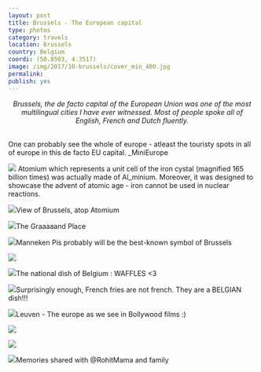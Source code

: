 ```yaml
---
layout: post
title: Brussels - The European capital
type: photos
category: travels
location: Brussels
country: Belgium
coordi: (50.8503, 4.3517)
image: /img/2017/10-brussels/cover_min_400.jpg
permalink: 
publish: yes
---
```

<!-- http://compressjpeg.com -->
<!-- http://compressimage.toolur.com/ 1024, 400-->
<center><i>
Brussels, the de facto capital of the European Union was one of the most multilingual cities I have ever witnessed. Most of people spoke all of English, French and Dutch fluently.
</i></center>
<br>
<p class="center"><img src="{{site.baseurl}}/img/2017/10-brussels/cover_min.jpg" alt="">One can probably see the whole of europe - atleast the touristy spots in all of europe in this de facto EU capital. _MiniEurope</p>

<p class="center"><img src="{{site.baseurl}}/img/2017/10-brussels/1_min.jpg"> Atomium which represents a unit cell of the iron cystal (magnified 165 billion times) was actually made of Al_minium. Moreover, it was designed to showcase the advent of atomic age - iron cannot be used in nuclear reactions.</p>

<p class="center"><img src="{{site.baseurl}}/img/2017/10-brussels/2_0_min.jpg">View of Brussels, atop Atomium</p>

<p class="center"><img src="{{site.baseurl}}/img/2017/10-brussels/2_min.jpg">The Graaaaand Place</p>

<p class="center"><img src="{{site.baseurl}}/img/2017/10-brussels/3_min.jpg">Manneken Pis probably will be the best-known symbol of Brussels</p>

<p class="center"><img src="{{site.baseurl}}/img/2017/10-brussels/4_min.jpg"></p>

<p class="center"><img src="{{site.baseurl}}/img/2017/10-brussels/5_min.jpg">The national dish of Belgium : WAFFLES <3</p>

<p class="center"><img src="{{site.baseurl}}/img/2017/10-brussels/6_min.jpg">Surprisingly enough, French fries are not french. They are a BELGIAN dish!!!</p>

<p class="center"><img src="{{site.baseurl}}/img/2017/10-brussels/7_min.jpg">Leuven - The europe as we see in Bollywood films :)</p>

<p class="center"><img src="{{site.baseurl}}/img/2017/10-brussels/8_min.jpg"></p>

<p class="center"><img src="{{site.baseurl}}/img/2017/10-brussels/8_0_min.jpg"></p>

<p class="center"><img src="{{site.baseurl}}/img/2017/10-brussels/9_min.jpg">Memories shared with @RohitMama and family</p>